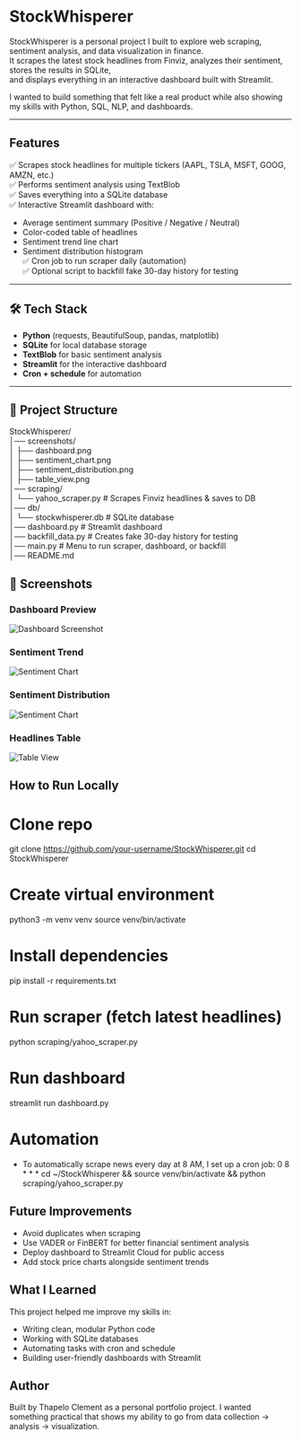 # StockWhisperer

StockWhisperer is a personal project I built to explore web scraping, sentiment analysis, and data visualization in finance.  
It scrapes the latest stock headlines from Finviz, analyzes their sentiment, stores the results in SQLite,  
and displays everything in an interactive dashboard built with Streamlit.

I wanted to build something that felt like a real product while also showing my skills with Python, SQL, NLP, and dashboards.

---

## Features

✅ Scrapes stock headlines for multiple tickers (AAPL, TSLA, MSFT, GOOG, AMZN, etc.)  
✅ Performs sentiment analysis using TextBlob  
✅ Saves everything into a SQLite database  
✅ Interactive Streamlit dashboard with:
   - Average sentiment summary (Positive / Negative / Neutral)
   - Color-coded table of headlines
   - Sentiment trend line chart
   - Sentiment distribution histogram <br>
✅ Cron job to run scraper daily (automation)  
✅ Optional script to backfill fake 30-day history for testing

---

## 🛠 Tech Stack

- **Python** (requests, BeautifulSoup, pandas, matplotlib)
- **SQLite** for local database storage
- **TextBlob** for basic sentiment analysis
- **Streamlit** for the interactive dashboard
- **Cron + schedule** for automation

---

## 📂 Project Structure

StockWhisperer/<br>
│── screenshots/ <br>
│   ├── dashboard.png <br>
│   ├── sentiment_chart.png <br>
│   ├── sentiment_distribution.png <br>
│   ├── table_view.png <br>
│── scraping/ <br>
│ └── yahoo_scraper.py # Scrapes Finviz headlines & saves to DB <br>
│── db/ <br>
│ └── stockwhisperer.db # SQLite database <br>
│── dashboard.py # Streamlit dashboard <br>
│── backfill_data.py # Creates fake 30-day history for testing <br>
│── main.py # Menu to run scraper, dashboard, or backfill <br>
│── README.md <br>



## 📸 Screenshots

### Dashboard Preview
![Dashboard Screenshot](./screenshots/dashboard.png)

### Sentiment Trend
![Sentiment Chart](./screenshots/sentiment_chart.png)

### Sentiment Distribution
![Sentiment Chart](./screenshots/sentiment_distribution.png)

### Headlines Table
![Table View](./screenshots/table_view.png)

## How to Run Locally

# Clone repo
git clone https://github.com/your-username/StockWhisperer.git
cd StockWhisperer

# Create virtual environment
python3 -m venv venv
source venv/bin/activate

# Install dependencies
pip install -r requirements.txt

# Run scraper (fetch latest headlines)
python scraping/yahoo_scraper.py

# Run dashboard
streamlit run dashboard.py

# Automation
- To automatically scrape news every day at 8 AM, I set up a cron job:
0 8 * * * cd ~/StockWhisperer && source venv/bin/activate && python scraping/yahoo_scraper.py

## Future Improvements
- Avoid duplicates when scraping
- Use VADER or FinBERT for better financial sentiment analysis
- Deploy dashboard to Streamlit Cloud for public access
- Add stock price charts alongside sentiment trends

## What I Learned
This project helped me improve my skills in:

- Writing clean, modular Python code
- Working with SQLite databases
- Automating tasks with cron and schedule
- Building user-friendly dashboards with Streamlit

## Author
Built by Thapelo Clement as a personal portfolio project. 
I wanted something practical that shows my ability to go from data collection -> analysis -> visualization.
